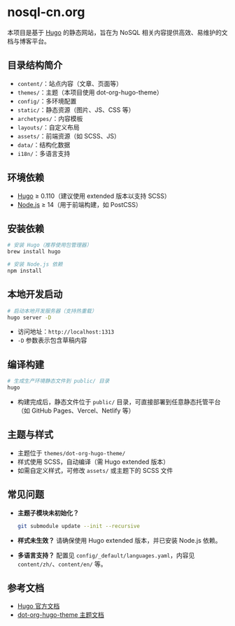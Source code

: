 # nosql-cn.org

本项目是基于 [Hugo](https://gohugo.io/) 的静态网站，旨在为 NoSQL 相关内容提供高效、易维护的文档与博客平台。

## 目录结构简介

- `content/`：站点内容（文章、页面等）
- `themes/`：主题（本项目使用 dot-org-hugo-theme）
- `config/`：多环境配置
- `static/`：静态资源（图片、JS、CSS 等）
- `archetypes/`：内容模板
- `layouts/`：自定义布局
- `assets/`：前端资源（如 SCSS、JS）
- `data/`：结构化数据
- `i18n/`：多语言支持

## 环境依赖

- [Hugo](https://gohugo.io/) ≥ 0.110（建议使用 extended 版本以支持 SCSS）
- [Node.js](https://nodejs.org/) ≥ 14（用于前端构建，如 PostCSS）

## 安装依赖

```bash
# 安装 Hugo（推荐使用包管理器）
brew install hugo

# 安装 Node.js 依赖
npm install
```

## 本地开发启动

```bash
# 启动本地开发服务器（支持热重载）
hugo server -D
```

- 访问地址：`http://localhost:1313`
- `-D` 参数表示包含草稿内容

## 编译构建

```bash
# 生成生产环境静态文件到 public/ 目录
hugo
```

- 构建完成后，静态文件位于 `public/` 目录，可直接部署到任意静态托管平台（如 GitHub Pages、Vercel、Netlify 等）

## 主题与样式

- 主题位于 `themes/dot-org-hugo-theme/`
- 样式使用 SCSS，自动编译（需 Hugo extended 版本）
- 如需自定义样式，可修改 `assets/` 或主题下的 SCSS 文件

## 常见问题

- **主题子模块未初始化？**
  ```bash
  git submodule update --init --recursive
  ```
- **样式未生效？**
  请确保使用 Hugo extended 版本，并已安装 Node.js 依赖。

- **多语言支持？**
  配置见 `config/_default/languages.yaml`，内容见 `content/zh/`、`content/en/` 等。

## 参考文档

- [Hugo 官方文档](https://gohugo.io/documentation/)
- [dot-org-hugo-theme 主题文档](themes/dot-org-hugo-theme/README.md)

